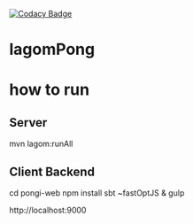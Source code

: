 [![Codacy Badge](https://api.codacy.com/project/badge/Grade/cc7112431f0e417cbf0ff478cff0c0ac)](https://www.codacy.com/app/jarekratajski/lagomPong?utm_source=github.com&amp;utm_medium=referral&amp;utm_content=javaFunAgain/lagomPong&amp;utm_campaign=Badge_Grade)

# lagomPong


# how to run

 ## Server
 mvn lagom:runAll
 
 ## Client Backend
 cd  pongi-web
 npm install
 sbt ~fastOptJS &
 gulp
 
 http://localhost:9000


